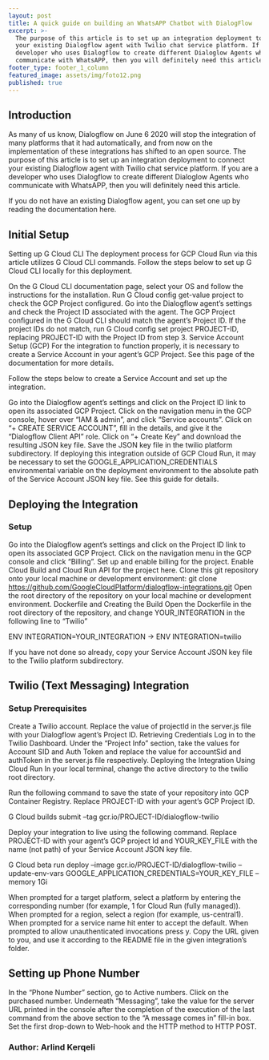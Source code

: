 ```yaml
---
layout: post
title: A quick guide on building an WhatsAPP Chatbot with DialogFlow
excerpt: >-
  The purpose of this article is to set up an integration deployment to connect
  your existing Dialogflow agent with Twilio chat service platform. If you are a
  developer who uses Dialogflow to create different Dialoglow Agents who
  communicate with WhatsAPP, then you will definitely need this article.
footer_type: footer_1_column
featured_image: assets/img/foto12.png
published: true
---
```

## Introduction

As many of us know, Dialogflow on June 6  2020 will stop the integration of many platforms that it had automatically, and from now on the implementation of these integrations has shifted to an open source. The purpose of this article is to set up an integration deployment to connect your existing Dialogflow agent with Twilio chat service platform. If you are a developer who uses Dialogflow to create different Dialoglow Agents who communicate with WhatsAPP, then you will definitely need this article.

If you do not have an existing Dialogflow agent, you can set one up by reading the documentation here.

## Initial Setup
Setting up G Cloud CLI
The deployment process for GCP Cloud Run via this article utilizes G Cloud CLI commands. Follow the steps below to set up G Cloud CLI locally for this deployment.

On the G Cloud CLI documentation page, select your OS and follow the instructions for the installation.
Run G Cloud config get-value project to check the GCP Project configured.
Go into the Dialogflow agent’s settings and check the Project ID associated with the agent. The GCP Project configured in the G Cloud CLI should match the agent’s Project ID.
If the project IDs do not match, run G Cloud config set project PROJECT-ID, replacing PROJECT-ID with the Project ID from step 3.
Service Account Setup (GCP)
For the integration to function properly, it is necessary to create a Service Account in your agent’s GCP Project. See this page of the documentation for more details.

Follow the steps below to create a Service Account and set up the integration.

Go into the Dialogflow agent’s settings and click on the Project ID link to open its associated GCP Project.
Click on the navigation menu in the GCP console, hover over “IAM & admin”, and click “Service accounts”.
Click on “+ CREATE SERVICE ACCOUNT”, fill in the details, and give it the “Dialogflow Client API” role.
Click on “+ Create Key” and download the resulting JSON key file.
Save the JSON key file in the twilio platform subdirectory.
If deploying this integration outside of GCP Cloud Run, it may be necessary to set the GOOGLE_APPLICATION_CREDENTIALS environmental variable on the deployment environment to the absolute path of the Service Account JSON key file. See this guide for details.

##  Deploying the Integration
### Setup
Go into the Dialogflow agent’s settings and click on the Project ID link to open its associated GCP Project.
Click on the navigation menu in the GCP console and click “Billing”. Set up and enable billing for the project.
Enable Cloud Build and Cloud Run API for the project here.
Clone this git repository onto your local machine or development environment: git clone https://github.com/GoogleCloudPlatform/dialogflow-integrations.git
Open the root directory of the repository on your local machine or development environment.
Dockerfile and Creating the Build
Open the Dockerfile in the root directory of the repository, and change YOUR_INTEGRATION in the following line to “Twilio”

ENV INTEGRATION=YOUR_INTEGRATION  → ENV INTEGRATION=twilio

If you have not done so already, copy your Service Account JSON key file to the Twilio platform subdirectory.


## Twilio (Text Messaging) Integration
### Setup Prerequisites

Create a Twilio account.
Replace the value of projectId in the server.js file with your Dialogflow agent’s Project ID.
Retrieving Credentials
Log in to the Twilio Dashboard.
Under the “Project Info” section, take the values for Account SID and Auth Token and replace the value for accountSid and authToken in the server.js file respectively.
Deploying the Integration Using Cloud Run
In your local terminal, change the active directory to the twilio root directory.

Run the following command to save the state of your repository into GCP Container Registry. Replace PROJECT-ID with your agent’s GCP Project ID.

G Cloud builds submit –tag gcr.io/PROJECT-ID/dialogflow-twilio

Deploy your integration to live using the following command. Replace PROJECT-ID with your agent’s GCP project Id and YOUR_KEY_FILE with the name (not path) of your Service Account JSON key file.

G Cloud beta run deploy –image gcr.io/PROJECT-ID/dialogflow-twilio –update-env-vars GOOGLE_APPLICATION_CREDENTIALS=YOUR_KEY_FILE –memory 1Gi

When prompted for a target platform, select a platform by entering the corresponding number (for example, 1 for Cloud Run (fully managed)).
When prompted for a region, select a region (for example, us-central1).
When prompted for a service name hit enter to accept the default.
When prompted to allow unauthenticated invocations press y.
Copy the URL given to you, and use it according to the README file in the given integration’s folder.

## Setting up Phone Number
In the “Phone Number” section, go to Active numbers.
Click on the purchased number.
Underneath “Messaging”, take the value for the server URL printed in the console after the completion of the execution of the last command from the above section to the “A message comes in” fill-in box. Set the first drop-down to Web-hook and the HTTP method to HTTP POST.
 

 

### Author: Arlind Kerqeli

